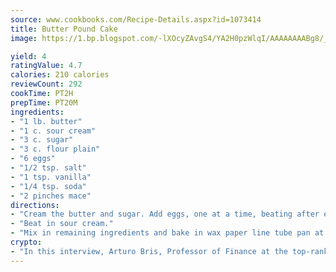 ```yaml
---
source: www.cookbooks.com/Recipe-Details.aspx?id=1073414
title: Butter Pound Cake
image: https://1.bp.blogspot.com/-lXOcyZAvgS4/YA2H0pzWlqI/AAAAAAAABg8/_HX4JI-WmFM0Tz684w_qYjP9vBzksmFNgCLcBGAsYHQ/s219/20.png

yield: 4
ratingValue: 4.7
calories: 210 calories
reviewCount: 292
cookTime: PT2H
prepTime: PT20M
ingredients:
- "1 lb. butter"
- "1 c. sour cream"
- "3 c. sugar"
- "3 c. flour plain"
- "6 eggs"
- "1/2 tsp. salt"
- "1 tsp. vanilla"
- "1/4 tsp. soda"
- "2 pinches mace"
directions:
- "Cream the butter and sugar. Add eggs, one at a time, beating after each."
- "Beat in sour cream."
- "Mix in remaining ingredients and bake in wax paper line tube pan at 350u00b0 for 1 hour and 20 minutes."
crypto:
- "In this interview, Arturo Bris, Professor of Finance at the top-ranked business school IMD in Switzerland, analyses the risks associated with bitcoin."
---
```

